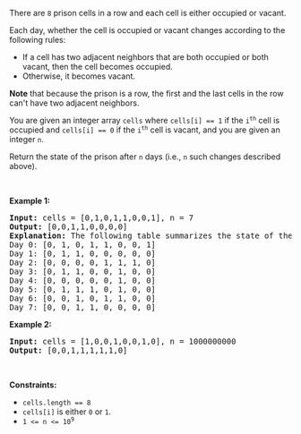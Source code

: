 There are `` 8 `` prison cells in a row and each cell is either occupied or vacant.

Each day, whether the cell is occupied or vacant changes according to the following rules:

*   If a cell has two adjacent neighbors that are both occupied or both vacant, then the cell becomes occupied.
*   Otherwise, it becomes vacant.

__Note__ that because the prison is a row, the first and the last cells in the row can't have two adjacent neighbors.

You are given an integer array `` cells `` where `` cells[i] == 1 `` if the <code>i<sup>th</sup></code> cell is occupied and `` cells[i] == 0 `` if the <code>i<sup>th</sup></code> cell is vacant, and you are given an integer `` n ``.

Return the state of the prison after `` n `` days (i.e., `` n `` such changes described above).

&nbsp;

__Example 1:__

<pre>
<strong>Input:</strong> cells = [0,1,0,1,1,0,0,1], n = 7
<strong>Output:</strong> [0,0,1,1,0,0,0,0]
<strong>Explanation:</strong> The following table summarizes the state of the prison on each day:
Day 0: [0, 1, 0, 1, 1, 0, 0, 1]
Day 1: [0, 1, 1, 0, 0, 0, 0, 0]
Day 2: [0, 0, 0, 0, 1, 1, 1, 0]
Day 3: [0, 1, 1, 0, 0, 1, 0, 0]
Day 4: [0, 0, 0, 0, 0, 1, 0, 0]
Day 5: [0, 1, 1, 1, 0, 1, 0, 0]
Day 6: [0, 0, 1, 0, 1, 1, 0, 0]
Day 7: [0, 0, 1, 1, 0, 0, 0, 0]
</pre>

__Example 2:__

<pre>
<strong>Input:</strong> cells = [1,0,0,1,0,0,1,0], n = 1000000000
<strong>Output:</strong> [0,0,1,1,1,1,1,0]
</pre>

&nbsp;

__Constraints:__

*   `` cells.length == 8 ``
*   `` cells[i] ``&nbsp;is either `` 0 `` or `` 1 ``.
*   <code>1 &lt;= n &lt;= 10<sup>9</sup></code>